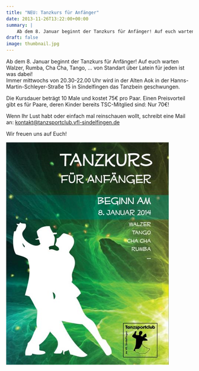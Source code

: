 ```yaml
---
title: "NEU: Tanzkurs für Anfänger"
date: 2013-11-26T13:22:00+00:00
summary: |
    Ab dem 8. Januar beginnt der Tanzkurs für Anfänger! Auf euch warten Walzer, Rumba, Cha Cha, Tango, ... von Standart über Latein für jeden ist was dabei!
draft: false
image: thumbnail.jpg
---
```


Ab dem 8. Januar beginnt der Tanzkurs für Anfänger! Auf euch warten Walzer, Rumba, Cha Cha, Tango, ... von Standart über Latein für jeden ist was dabei!  
 Immer mittwochs von 20.30-22.00 Uhr wird in der Alten Aok in der Hanns-Martin-Schleyer-Straße 15 in Sindelfingen das Tanzbein geschwungen.  
  
 Die Kursdauer beträgt 10 Male und kostet 75€ pro Paar. Einen Preisvorteil gibt es für Paare, deren Kinder bereits TSC-Mitglied sind: Nur 70€!  
  
 Wenn Ihr Lust habt oder einfach mal reinschauen wollt, schreibt eine Mail an: kontakt@tanzsportclub.vfl-sindelfingen.de  
  
 Wir freuen uns auf Euch!

![files/vfl/2013/201311/Anfaengerkurs.jpg](Anfaengerkurs.jpg)


